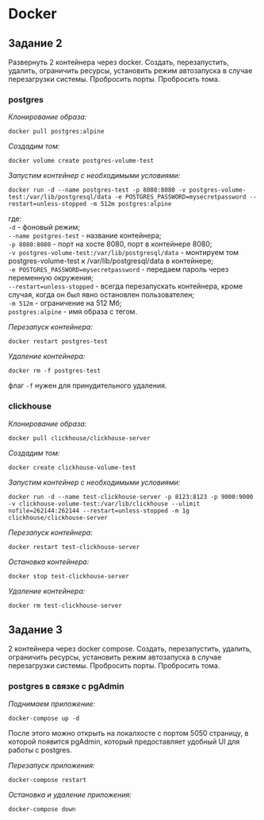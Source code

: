# Docker

## Задание 2

 Развернуть 2 контейнера через docker. Создать, перезапустить, удалить, ограничить ресурсы, установить режим автозапуска в случае перезагрузки системы. Пробросить порты. Пробросить тома.

### postgres

*Клонирование образа:*

```shell
docker pull postgres:alpine
```

*Создадим том:*

```shell
docker volume create postgres-volume-test
```

*Запустим контейнер с необходимыми условиями:*

```shell
docker run -d --name postgres-test -p 8080:8080 -v postgres-volume-test:/var/lib/postgresql/data -e POSTGRES_PASSWORD=mysecretpassword --restart=unless-stopped -m 512m postgres:alpine
```

где:\
`-d` - фоновый режим;\
`--name postgres-test` - название контейнера;\
`-p 8080:8080` - порт на хосте 8080, порт в контейнере 8080;\
`-v postgres-volume-test:/var/lib/postgresql/data` - монтируем том postgres-volume-test к /var/lib/postgresql/data в контейнере;\
`-e POSTGRES_PASSWORD=mysecretpassword` - передаем пароль через переменную окружения;\
`--restart=unless-stopped` - всегда перезапускать контейнера, кроме случая, когда он был явно остановлен пользователен;\
`-m 512m` - ограничение на 512 Мб;\
`postgres:alpine` - имя образа с тегом.

*Перезапуск контейнера:*

```shell
docker restart postgres-test
```

*Удаление контейнера:*

```shell
docker rm -f postgres-test
```

флаг `-f` нужен для принудительного удаления.

### clickhouse

*Клонирование образа:*

```shell
docker pull clickhouse/clickhouse-server
```

*Создадим том:*

```shell
docker create clickhouse-volume-test
```

*Запустим контейнер с необходимыми условиями:*

```shell
docker run -d --name test-clickhouse-server -p 8123:8123 -p 9000:9000 -v clickhouse-volume-test:/var/lib/clickhouse --ulimit nofile=262144:262144 --restart=unless-stopped -m 1g clickhouse/clickhouse-server
```

*Перезапуск контейнера:*

```shell
docker restart test-clickhouse-server
```

*Остановка контейнера:*

```shell
docker stop test-clickhouse-server
```

*Удаление контейнера:*

```shell
docker rm test-clickhouse-server
```

## Задание 3

2 контейнера через docker compose. Создать, перезапустить, удалить, ограничить ресурсы, установить режим автозапуска в случае перезагрузки системы. Пробросить порты. Пробросить тома.

### postgres в связке с pgAdmin

*Поднимаем приложение:*

```shell
docker-compose up -d
```

После этого можно открыть на локалхосте с портом 5050 страницу, в которой появится pgAdmin, который предоставляет удобный UI для работы с postgres.

*Перезапуск приложения:*

```shell
docker-compose restart
```

*Остановка и удаление приложения:*

```shell
docker-compose down
```